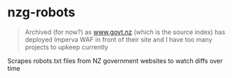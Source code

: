 # nzg-robots

> Archived (for now?) as www.govt.nz (which is the source index) has deployed Imperva WAF in front of their site and I have too many projects to upkeep currently

Scrapes robots.txt files from NZ government websites to watch diffs over time
